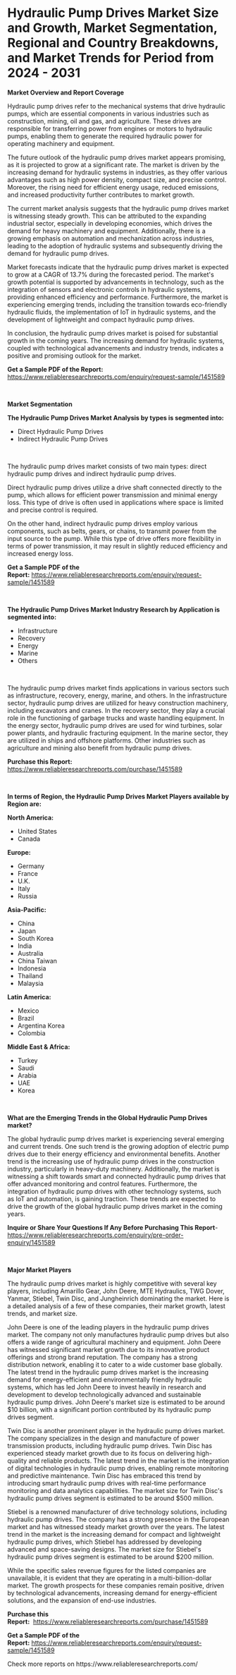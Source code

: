 <p><h1>Hydraulic Pump Drives Market Size and Growth, Market Segmentation, Regional and Country Breakdowns, and Market Trends for Period from 2024 -  2031</h1></p><p><strong>Market Overview and Report Coverage</strong></p>
<p><p>Hydraulic pump drives refer to the mechanical systems that drive hydraulic pumps, which are essential components in various industries such as construction, mining, oil and gas, and agriculture. These drives are responsible for transferring power from engines or motors to hydraulic pumps, enabling them to generate the required hydraulic power for operating machinery and equipment.</p><p>The future outlook of the hydraulic pump drives market appears promising, as it is projected to grow at a significant rate. The market is driven by the increasing demand for hydraulic systems in industries, as they offer various advantages such as high power density, compact size, and precise control. Moreover, the rising need for efficient energy usage, reduced emissions, and increased productivity further contributes to market growth.</p><p>The current market analysis suggests that the hydraulic pump drives market is witnessing steady growth. This can be attributed to the expanding industrial sector, especially in developing economies, which drives the demand for heavy machinery and equipment. Additionally, there is a growing emphasis on automation and mechanization across industries, leading to the adoption of hydraulic systems and subsequently driving the demand for hydraulic pump drives.</p><p>Market forecasts indicate that the hydraulic pump drives market is expected to grow at a CAGR of 13.7% during the forecasted period. The market's growth potential is supported by advancements in technology, such as the integration of sensors and electronic controls in hydraulic systems, providing enhanced efficiency and performance. Furthermore, the market is experiencing emerging trends, including the transition towards eco-friendly hydraulic fluids, the implementation of IoT in hydraulic systems, and the development of lightweight and compact hydraulic pump drives.</p><p>In conclusion, the hydraulic pump drives market is poised for substantial growth in the coming years. The increasing demand for hydraulic systems, coupled with technological advancements and industry trends, indicates a positive and promising outlook for the market.</p></p>
<p><strong>Get a Sample PDF of the Report:</strong> <a href="https://www.reliableresearchreports.com/enquiry/request-sample/1451589">https://www.reliableresearchreports.com/enquiry/request-sample/1451589</a></p>
<p>&nbsp;</p>
<p><strong>Market Segmentation</strong></p>
<p><strong>The Hydraulic Pump Drives Market Analysis by types is segmented into:</strong></p>
<p><ul><li>Direct Hydraulic Pump Drives</li><li>Indirect Hydraulic Pump Drives</li></ul></p>
<p>&nbsp;</p>
<p><p>The hydraulic pump drives market consists of two main types: direct hydraulic pump drives and indirect hydraulic pump drives. </p><p>Direct hydraulic pump drives utilize a drive shaft connected directly to the pump, which allows for efficient power transmission and minimal energy loss. This type of drive is often used in applications where space is limited and precise control is required.</p><p>On the other hand, indirect hydraulic pump drives employ various components, such as belts, gears, or chains, to transmit power from the input source to the pump. While this type of drive offers more flexibility in terms of power transmission, it may result in slightly reduced efficiency and increased energy loss.</p></p>
<p><strong>Get a Sample PDF of the Report:</strong>&nbsp;<a href="https://www.reliableresearchreports.com/enquiry/request-sample/1451589">https://www.reliableresearchreports.com/enquiry/request-sample/1451589</a></p>
<p>&nbsp;</p>
<p><strong>The Hydraulic Pump Drives Market Industry Research by Application is segmented into:</strong></p>
<p><ul><li>Infrastructure</li><li>Recovery</li><li>Energy</li><li>Marine</li><li>Others</li></ul></p>
<p>&nbsp;</p>
<p><p>The hydraulic pump drives market finds applications in various sectors such as infrastructure, recovery, energy, marine, and others. In the infrastructure sector, hydraulic pump drives are utilized for heavy construction machinery, including excavators and cranes. In the recovery sector, they play a crucial role in the functioning of garbage trucks and waste handling equipment. In the energy sector, hydraulic pump drives are used for wind turbines, solar power plants, and hydraulic fracturing equipment. In the marine sector, they are utilized in ships and offshore platforms. Other industries such as agriculture and mining also benefit from hydraulic pump drives.</p></p>
<p><strong>Purchase this Report:</strong>&nbsp; <a href="https://www.reliableresearchreports.com/purchase/1451589">https://www.reliableresearchreports.com/purchase/1451589</a></p>
<p>&nbsp;</p>
<p><strong>In terms of Region, the Hydraulic Pump Drives Market Players available by Region are:</strong></p>
<p>
    <p> <strong> North America: </strong>
        <ul>
            <li>United States</li>
            <li>Canada</li>
        </ul>
        </p> 
    <p> <strong> Europe: </strong>
        <ul>
            <li>Germany</li>
            <li>France</li>
            <li>U.K.</li>
            <li>Italy</li>
            <li>Russia</li>
        </ul>
        </p> 
    <p> <strong> Asia-Pacific: </strong>
        <ul>
            <li>China</li>
            <li>Japan</li>
            <li>South Korea</li>
            <li>India</li>
            <li>Australia</li>
            <li>China Taiwan</li>
            <li>Indonesia</li>
            <li>Thailand</li>
            <li>Malaysia</li>
        </ul>
        </p> 
    <p> <strong> Latin America: </strong>
        <ul>
            <li>Mexico</li>
            <li>Brazil</li>
            <li>Argentina Korea</li>
            <li>Colombia</li>
        </ul>
        </p> 
    <p> <strong> Middle East & Africa: </strong>
        <ul>
            <li>Turkey</li>
            <li>Saudi</li>
            <li>Arabia</li>
            <li>UAE</li>
            <li>Korea</li>
        </ul>
    </p>
    </p>
<p>&nbsp;</p>
<p><strong>What are the Emerging Trends in the Global Hydraulic Pump Drives market?</strong></p>
<p><p>The global hydraulic pump drives market is experiencing several emerging and current trends. One such trend is the growing adoption of electric pump drives due to their energy efficiency and environmental benefits. Another trend is the increasing use of hydraulic pump drives in the construction industry, particularly in heavy-duty machinery. Additionally, the market is witnessing a shift towards smart and connected hydraulic pump drives that offer advanced monitoring and control features. Furthermore, the integration of hydraulic pump drives with other technology systems, such as IoT and automation, is gaining traction. These trends are expected to drive the growth of the global hydraulic pump drives market in the coming years.</p></p>
<p><strong>Inquire or Share Your Questions If Any Before Purchasing This Report</strong>- <a href="https://www.reliableresearchreports.com/enquiry/pre-order-enquiry/1451589">https://www.reliableresearchreports.com/enquiry/pre-order-enquiry/1451589</a></p>
<p>&nbsp;</p>
<p><strong>Major Market Players</strong></p>
<p><p>The hydraulic pump drives market is highly competitive with several key players, including Amarillo Gear, John Deere, MTE Hydraulics, TWG Dover, Yanmar, Stiebel, Twin Disc, and Jungheinrich dominating the market. Here is a detailed analysis of a few of these companies, their market growth, latest trends, and market size.</p><p>John Deere is one of the leading players in the hydraulic pump drives market. The company not only manufactures hydraulic pump drives but also offers a wide range of agricultural machinery and equipment. John Deere has witnessed significant market growth due to its innovative product offerings and strong brand reputation. The company has a strong distribution network, enabling it to cater to a wide customer base globally. The latest trend in the hydraulic pump drives market is the increasing demand for energy-efficient and environmentally friendly hydraulic systems, which has led John Deere to invest heavily in research and development to develop technologically advanced and sustainable hydraulic pump drives. John Deere's market size is estimated to be around $10 billion, with a significant portion contributed by its hydraulic pump drives segment.</p><p>Twin Disc is another prominent player in the hydraulic pump drives market. The company specializes in the design and manufacture of power transmission products, including hydraulic pump drives. Twin Disc has experienced steady market growth due to its focus on delivering high-quality and reliable products. The latest trend in the market is the integration of digital technologies in hydraulic pump drives, enabling remote monitoring and predictive maintenance. Twin Disc has embraced this trend by introducing smart hydraulic pump drives with real-time performance monitoring and data analytics capabilities. The market size for Twin Disc's hydraulic pump drives segment is estimated to be around $500 million.</p><p>Stiebel is a renowned manufacturer of drive technology solutions, including hydraulic pump drives. The company has a strong presence in the European market and has witnessed steady market growth over the years. The latest trend in the market is the increasing demand for compact and lightweight hydraulic pump drives, which Stiebel has addressed by developing advanced and space-saving designs. The market size for Stiebel's hydraulic pump drives segment is estimated to be around $200 million.</p><p>While the specific sales revenue figures for the listed companies are unavailable, it is evident that they are operating in a multi-billion-dollar market. The growth prospects for these companies remain positive, driven by technological advancements, increasing demand for energy-efficient solutions, and the expansion of end-use industries.</p></p>
<p><strong>Purchase this Report:</strong>&nbsp;&nbsp;<a href="https://www.reliableresearchreports.com/purchase/1451589">https://www.reliableresearchreports.com/purchase/1451589</a></p>
<p></p>
<p><strong>Get a Sample PDF of the Report:</strong>&nbsp;<a href="https://www.reliableresearchreports.com/enquiry/request-sample/1451589">https://www.reliableresearchreports.com/enquiry/request-sample/1451589</a></p>
<p>Check more reports on https://www.reliableresearchreports.com/</p>